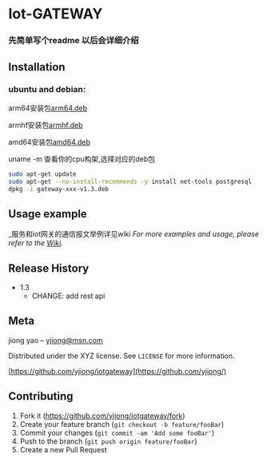 # Iot-GATEWAY

### 先简单写个readme 以后会详细介绍

## Installation

### ubuntu and debian:

arm64安装包[arm64.deb]

armhf安装包[armhf.deb]

amd64安装包[amd64.deb]

uname -m 查看你的cpu构架,选择对应的deb包

```sh
sudo apt-get update
sudo apt-get --no-install-recommends -y install net-tools postgresql
dpkg -i gateway-xxx-v1.3.deb
```


## Usage example

_服务和iot网关的通信报文举例详见wiki
_For more examples and usage, please refer to the [Wiki][wiki]._


## Release History

* 1.3
    * CHANGE: add rest api


## Meta
jiong yao – yjiong@msn.com

Distributed under the XYZ license. See ``LICENSE`` for more information.

[https://github.com/yjiong/iotgateway](https://github.com/yjiong/)

## Contributing

1. Fork it (<https://github.com/yjiong/iotgateway/fork>)
2. Create your feature branch (`git checkout -b feature/fooBar`)
3. Commit your changes (`git commit -am 'Add some fooBar'`)
4. Push to the branch (`git push origin feature/fooBar`)
5. Create a new Pull Request

<!-- Markdown link & img dfn's -->
[wiki]: https://github.com/yjiong/iotgateway/wiki
[armhf.deb]:https://github.com/yjiong/iotgateway/releases/download/v1.3/gateway-armhf-v1.3.deb
[arm64.deb]:https://github.com/yjiong/iotgateway/releases/download/v1.3/gateway-arm64-v1.3.deb
[amd64.deb]:https://github.com/yjiong/iotgateway/releases/download/v1.3/gateway-amm64-v1.3.deb
